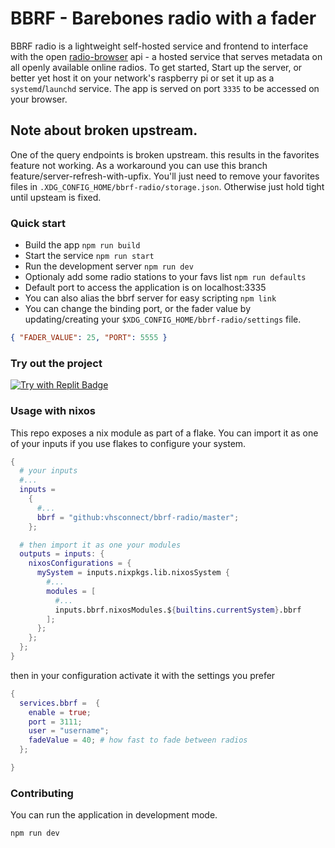 # BBRF - Barebones radio with a fader


BBRF radio is a lightweight self-hosted service and frontend to interface with the open [radio-browser](https://de1.api.radio-browser.info/) api - a hosted service that serves metadata on all openly available online radios. To get started, Start up the server, or better yet host it on your network's raspberry pi or set it up as a `systemd`/`launchd` service. The app is served on port `3335` to be accessed on your browser.

## Note about broken upstream.

One of the query endpoints is broken upstream. this results in the favorites feature not working. As a workaround you can use this branch feature/server-refresh-with-upfix. You'll just need to remove your favorites files in `.XDG_CONFIG_HOME/bbrf-radio/storage.json`. Otherwise just hold tight until upsteam is fixed.

### Quick start

- Build the app `npm run build`
- Start the service `npm run start`
- Run the development server `npm run dev`
- Optionaly add some radio stations to your favs list `npm run defaults`
- Default port to access the application is on localhost:3335
- You can also alias the bbrf server for easy scripting `npm link`
- You can change the binding port, or the fader value by updating/creating your `$XDG_CONFIG_HOME/bbrf-radio/settings` file.

```json
{ "FADER_VALUE": 25, "PORT": 5555 }
```

### Try out the project

[![Try with Replit Badge](https://replit.com/badge?caption=Try%20with%20Replit)](https://replit.com/github/vhsconnect/bbrf-radio)

### Usage with nixos

This repo exposes a nix module as part of a flake. You can import it as one of your inputs if you use flakes to configure your system.

```nix
{
  # your inputs
  #...
  inputs =
    {
      #...
      bbrf = "github:vhsconnect/bbrf-radio/master";
    };

  # then import it as one your modules
  outputs = inputs: {
    nixosConfigurations = {
      mySystem = inputs.nixpkgs.lib.nixosSystem {
        #...
        modules = [
          #...
          inputs.bbrf.nixosModules.${builtins.currentSystem}.bbrf
        ];
      };
    };
  };
}

```

then in your configuration activate it with the settings you prefer

```nix
{
  services.bbrf =  {
    enable = true;
    port = 3111;
    user = "username";
    fadeValue = 40; # how fast to fade between radios
  };

}

```

### Contributing

You can run the application in development mode.

```bash
npm run dev
```
